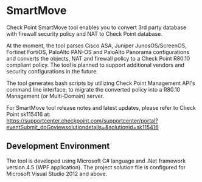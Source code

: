 # SmartMove
Check Point SmartMove tool enables you to convert 3rd party database with firewall security policy and NAT to Check Point database.

At the moment, the tool parses Cisco ASA, Juniper JunosOS/ScreenOS, Fortinet FortiOS, PaloAlto PAN-OS and PaloAlto Panorama configurations and converts the objects, NAT and firewall policy to a Check Point R80.10 compliant policy. The tool is planned to support additional vendors and security configurations in the future.

The tool generates bash scripts by utilizing Check Point Management API's command line interface, to migrate the converted policy into a R80.10 Management (or Multi-Domain) server.

For SmartMove tool release notes and latest updates, please refer to Check Point sk115416 at:
https://supportcenter.checkpoint.com/supportcenter/portal?eventSubmit_doGoviewsolutiondetails=&solutionid=sk115416

## Development Environment
The tool is developed using Microsoft C# language and .Net framework version 4.5 (WPF application). The project solution file is configured for Microsoft Visual Studio 2012 and above.
